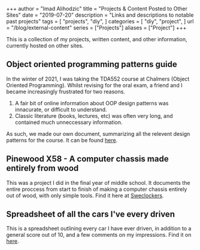 +++
author = "Imad Alihodzic"
title = "Projects & Content Posted to Other Sites"
date = "2019-07-20"
description = "Links and descriptions to notable past projects"
tags = [
    "projects",
    "diy",
]
categories = [
    "diy",
    "project",
]
url = "/blog/external-content"
series = ["Projects"]
aliases = ["Project"]
+++

This is a collection of my projects, written content, and other information, currently hosted on other sites.

<!--more-->

## Object oriented programming patterns guide

In the winter of 2021, I was taking the TDA552 course at Chalmers (Object Oriented Programming). Whilst revising for the oral exam, a friend and I became increasingly frustrated for two reasons.

1. A fair bit of online information about OOP design patterns was innacurate, or difficult to understand.
2. Classic literature (books, lectures, etc) was often very long, and contained much unneccessary information.

As such, we made our own document, summarizing all the relevent design patterns for the course. It can be found [here](https://docs.google.com/document/d/1xnfqXqUVfe49HLLmR8NmttV2_ft6sCwBEjIhSNsaDr0/edit?usp=sharing).

## Pinewood X58 - A computer chassis made entirely from wood

This was a project I did in the final year of middle school. It documents the entire proccess from start to finish of making a computer chassis entirely out of wood, with only simple tools. Find it here at [Sweclockers](https://www.sweclockers.com/galleri/14405-pinewood-x58-ett-tra-chassis).

## Spreadsheet of all the cars I've every driven

This is a spreadsheet outlining every car I have ever driven, in addition to a general score out of 10, and a few comments on my impressions. Find it on [here](https://docs.google.com/spreadsheets/d/1TrLA6vbrQVKhTiFp5SKgJQ3BWEaIaHqtV1lkgNN7Juw/edit?usp=sharing).

